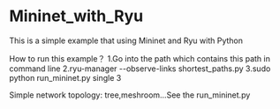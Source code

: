 # Mininet_with_Ryu
This is a simple example that using Mininet and Ryu with Python

How to run this example？
1.Go into the path which contains this path in command line
2.ryu-manager --observe-links shortest_paths.py
3.sudo python run_mininet.py single 3

Simple network topology:
tree,meshroom...See the run_mininet.py
